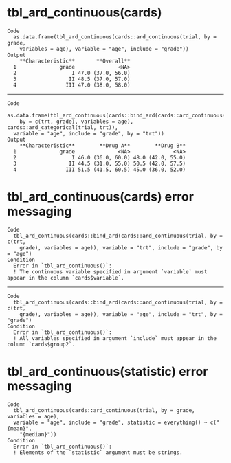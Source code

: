 # tbl_ard_continuous(cards)

    Code
      as.data.frame(tbl_ard_continuous(cards::ard_continuous(trial, by = grade,
        variables = age), variable = "age", include = "grade"))
    Output
        **Characteristic**       **Overall**
      1              grade              <NA>
      2                  I 47.0 (37.0, 56.0)
      3                 II 48.5 (37.0, 57.0)
      4                III 47.0 (38.0, 58.0)

---

    Code
      as.data.frame(tbl_ard_continuous(cards::bind_ard(cards::ard_continuous(trial,
        by = c(trt, grade), variables = age), cards::ard_categorical(trial, trt)),
      variable = "age", include = "grade", by = "trt"))
    Output
        **Characteristic**        **Drug A**        **Drug B**
      1              grade              <NA>              <NA>
      2                  I 46.0 (36.0, 60.0) 48.0 (42.0, 55.0)
      3                 II 44.5 (31.0, 55.0) 50.5 (42.0, 57.5)
      4                III 51.5 (41.5, 60.5) 45.0 (36.0, 52.0)

# tbl_ard_continuous(cards) error messaging

    Code
      tbl_ard_continuous(cards::bind_ard(cards::ard_continuous(trial, by = c(trt,
        grade), variables = age)), variable = "trt", include = "grade", by = "age")
    Condition
      Error in `tbl_ard_continuous()`:
      ! The continuous variable specified in argument `variable` must appear in the column `cards$variable`.

---

    Code
      tbl_ard_continuous(cards::bind_ard(cards::ard_continuous(trial, by = c(trt,
        grade), variables = age)), variable = "age", include = "trt", by = "grade")
    Condition
      Error in `tbl_ard_continuous()`:
      ! All variables specified in argument `include` must appear in the column `cards$group2`.

# tbl_ard_continuous(statistic) error messaging

    Code
      tbl_ard_continuous(cards::ard_continuous(trial, by = grade, variables = age),
      variable = "age", include = "grade", statistic = everything() ~ c("{mean}",
        "{median}"))
    Condition
      Error in `tbl_ard_continuous()`:
      ! Elements of the `statistic` argument must be strings.

